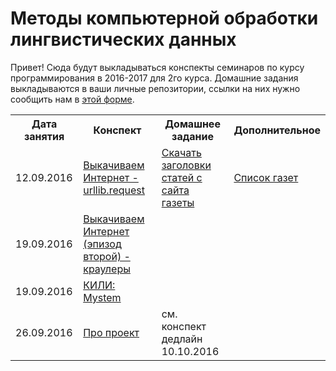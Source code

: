 # Методы компьютерной обработки лингвистических данных

Привет!
Сюда будут выкладываться конспекты семинаров по курсу программирования в 2016-2017 для 2го курса. 
Домашние задания выкладываются в ваши личные репозитории, ссылки на них нужно сообщить нам в [этой форме](https://docs.google.com/forms/d/e/1FAIpQLSdXLd6WhYxHNU3SG6qLY-HObd6ZXGFfeHLpU-sHz3KsfDiXXw/viewform?c=0&w=1).

<table>
  <tr>
    <th>Дата занятия</th>
    <th>Конспект</th>
    <th>Домашнее задание</th>
    <th>Дополнительное</th>
  </tr>
  <tr>
    <td>12.09.2016</td>
    <td><a href="https://github.com/elmiram/2016learnpython/blob/master/1%20%D0%A1%D0%B5%D0%BC%D0%B8%D0%BD%D0%B0%D1%80%20-%20urllib.ipynb">Выкачиваем Интернет - urllib.request</a></td>
    <td><a href="https://github.com/elmiram/2016learnpython/blob/master/1%20%D0%94%D0%97%20-%20%D1%81%D0%BA%D0%B0%D1%87%D0%B0%D1%82%D1%8C%20%D0%B7%D0%B0%D0%B3%D0%BE%D0%BB%D0%BE%D0%B2%D0%BA%D0%B8.md">Скачать заголовки статей с сайта газеты</a></td>
    <td><a href="https://docs.google.com/spreadsheets/d/1VHGhQN1ohaEMFaxMn4nPz7COdHuMtflagoD3kA2TuxM/edit">Список газет</a></td>
  </tr>
  <tr>
    <td>19.09.2016</td>
    <td><a href="https://github.com/elmiram/2016learnpython/blob/master/2%20%D0%A1%D0%B5%D0%BC%D0%B8%D0%BD%D0%B0%D1%80%20-%20%D0%BA%D1%80%D0%B0%D1%83%D0%BB%D0%B5%D1%80%D1%8B.ipynb">Выкачиваем Интернет (эпизод второй) - краулеры</a></td>
    <td> </td>
    <td> </td>
  </tr>
  <tr>
    <td>19.09.2016</td>
    <td><a href="https://github.com/elmiram/2016learnpython/blob/master/3%20%D0%A1%D0%B5%D0%BC%D0%B8%D0%BD%D0%B0%D1%80%20-%20Mystem.md">КИЛИ: Mystem</a></td>
    <td> </td>
    <td> </td>
  </tr>
  <tr>
    <td>26.09.2016</td>
    <td><a href="https://github.com/elmiram/2016learnpython/blob/master/4%20%D0%A1%D0%B5%D0%BC%D0%B8%D0%BD%D0%B0%D1%80%20-%20%D0%BF%D1%80%D0%BE%20%D0%BF%D1%80%D0%BE%D0%B5%D0%BA%D1%82!.ipynb">Про проект</a></td>
    <td>см. конспект<br>дедлайн 10.10.2016</td>
    <td> </td>
  </tr>

</table>
